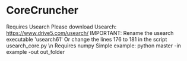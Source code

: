 # CoreCruncher
Requires Usearch
Please download Usearch: https://www.drive5.com/usearch/
IMPORTANT: Rename the usearch executable 'usearch61'
Or change the lines 176 to 181 in the script usearch_core.py
\n
Requires numpy
Simple example:
python master -in example -out out_folder
